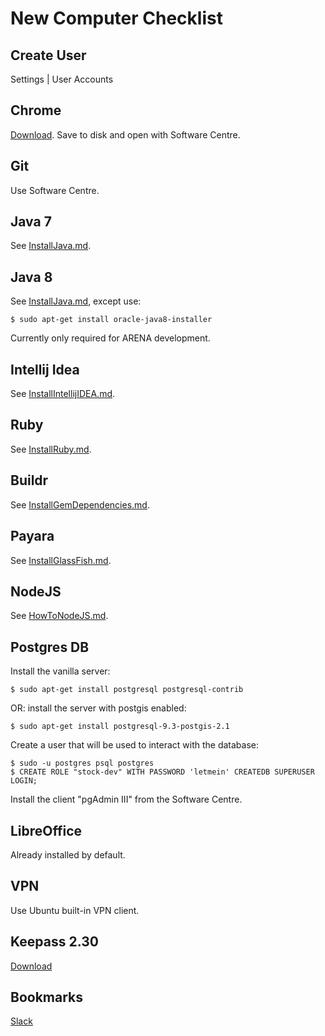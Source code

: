 New Computer Checklist
======================

Create User
-----------
Settings | User Accounts

Chrome
------
[Download](http://www.google.com/chrome/).  Save to disk and open with Software Centre.

Git
---
Use Software Centre.

Java 7
------
See [InstallJava.md](InstallJava.md).

Java 8
------
See [InstallJava.md](InstallJava.md), except use:

    $ sudo apt-get install oracle-java8-installer

Currently only required for ARENA development.

Intellij Idea
-------------
See [InstallIntellijIDEA.md](InstallIntellijIDEA.md).

Ruby
----

See [InstallRuby.md](InstallRuby.md).

Buildr
------
See [InstallGemDependencies.md](InstallGemDependencies.md).

Payara
------
See [InstallGlassFish.md](InstallGlassFish.md).

NodeJS
------
See [HowToNodeJS.md](HowToNodeJS.md).

Postgres DB
-----------
Install the vanilla server:

    $ sudo apt-get install postgresql postgresql-contrib

OR: install the server with postgis enabled:

    $ sudo apt-get install postgresql-9.3-postgis-2.1

Create a user that will be used to interact with the database:

    $ sudo -u postgres psql postgres
    $ CREATE ROLE "stock-dev" WITH PASSWORD 'letmein' CREATEDB SUPERUSER LOGIN;

Install the client "pgAdmin III" from the Software Centre.

LibreOffice
------------
Already installed by default.

VPN
---
Use Ubuntu built-in VPN client.

Keepass 2.30
------------
[Download](http://keepass.info/download.html)

Bookmarks
---------
[Slack](http://todo)
